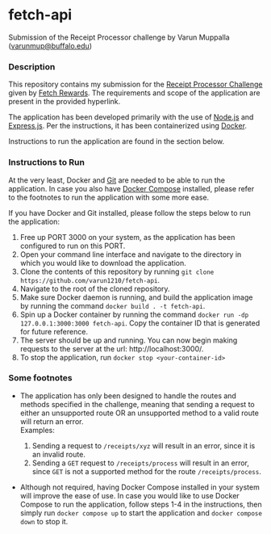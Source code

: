 # fetch-api
Submission of the Receipt Processor challenge by Varun Muppalla (varunmup@buffalo.edu)







### Description

This repository contains my submission for the [Receipt Processor Challenge](https://github.com/fetch-rewards/receipt-processor-challenge) given by [Fetch Rewards](https://fetch.com/). The requirements and scope of the application are present in the provided hyperlink.

The application has been developed primarily with the use of [Node.js](https://nodejs.org/en) and [Express.js](https://expressjs.com/). Per the instructions, it has been containerized using [Docker](https://www.docker.com/). 

Instructions to run the application are found in the section below.







### Instructions to Run

At the very least, Docker and [Git](https://git-scm.com/) are needed to be able to run the application. In case you also have [Docker Compose](https://docs.docker.com/compose/) installed, please refer to the footnotes to run the application with some more ease.

If you have Docker and Git installed, please follow the steps below to run the application:

  1. Free up PORT 3000 on your system, as the application has been configured to run on this PORT.
  2. Open your command line interface and navigate to the directory in which you would like to download the application.
  3. Clone the contents of this repository by running `git clone https://github.com/varun1210/fetch-api`.
  4. Navigate to the root of the cloned repository.
  5. Make sure Docker daemon is running, and build the application image by running the command `docker build . -t fetch-api`.
  6. Spin up a Docker container by running the command `docker run -dp 127.0.0.1:3000:3000 fetch-api`. Copy the container ID that is generated for future reference.
  7. The server should be up and running. You can now begin making requests to the server at the url: http://localhost:3000/.
  8. To stop the application, run `docker stop <your-container-id>`







### Some footnotes

- The application has only been designed to handle the routes and methods specified in the challenge, meaning that sending a request to either an unsupported route OR an unsupported method to a valid route will return an error.  
Examples: 
  1. Sending a request to `/receipts/xyz` will result in an error, since it is an invalid route.
  2. Sending a `GET` request to `/receipts/process` will result in an error, since `GET` is not a supported method for the route `/receipts/process`.

- Although not required, having Docker Compose installed in your system will improve the ease of use. In case you would like to use Docker Compose to run the application, follow steps 1-4 in the instructions, then simply run `docker compose up` to start the application and `docker compose down` to stop it.





